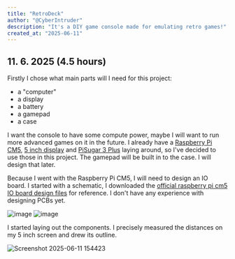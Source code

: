```yaml
---
title: "RetroDeck"
author: "@CyberIntruder"
description: "It's a DIY game console made for emulating retro games!"
created_at: "2025-06-11"
---
```



## 11. 6. 2025 (4.5 hours)

Firstly I chose what main parts will I need for this project:
  - a "computer"
  - a display
  - a battery
  - a gamepad
  - a case

I want the console to have some compute power, maybe I will want to run more advanced games on it in the future.
I already have a [Raspberry Pi CM5](https://www.raspberrypi.com/products/compute-module-5), [5 inch display](https://www.elecrow.com/rc050s-hdmi-5-inch-800x480-capacitive-touch-monitor-built-in-speaker-with-backlight-control.html?idd=6) and [PiSugar 3 Plus](https://www.pisugar.com/products/pisugar-3-plus-raspberry-pi-ups) laying around, so I've decided to use those in this project. The gamepad will be built in to the case. I will design that later.

Because I went with the Raspberry Pi CM5, I will need to design an IO board. I started with a schematic, I downloaded the [official raspberry pi cm5 IO board design files](https://rpltd.co/cm5io-design-files) for reference. I don't have any experience with designing PCBs yet.

![image](https://github.com/user-attachments/assets/74311f15-c132-4792-b350-7bedab839daa)
![image](https://github.com/user-attachments/assets/833083e0-3cb0-4023-90af-00143bedb5fb)

I started laying out the components. I precisely measured the distances on my 5 inch screen and drew its outline.

![Screenshot 2025-06-11 154423](https://github.com/user-attachments/assets/1abfea29-b796-4895-937e-14d929d374df)

